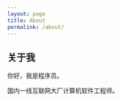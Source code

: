 ```yaml
---
layout: page
title: About
permalink: /about/
---
```


## 关于我
你好，我是程序员。

国内一线互联网大厂计算机软件工程师。
<!-- [知乎](https://www.zhihu.com/people/ning-meng-cheng-31-94)编程领域万赞答主。

#[个人技术公众号](https://mp.weixin.qq.com/mp/homepage?__biz=MzkwOTE2OTY1Nw==&hid=1&sn=6395e40d884ce4dd3900a68a0f5a6b87&scene=18#wechat_redirect)分享编程学习路线、编程学习资源，记录技术成长，欢迎扫码添加：

#![公众号二维码](https://github.com/lemonchann/images/raw/master/gzh/%E6%96%87%E6%9C%AB%E6%8E%A8%E5%B9%BF%E6%96%87%E6%A1%88.png)



## 版权声明

#博客文章是我原创文章，存档于_posts 文件夹下，版权归我所有，转载请与我联系获得授权许可。-->
